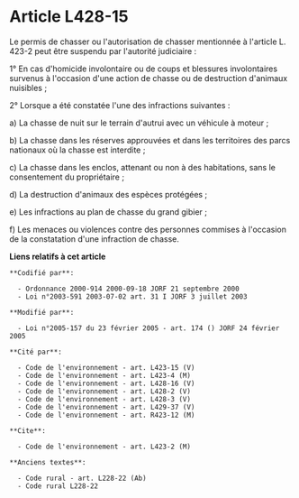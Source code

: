 # Article L428-15

Le permis de chasser ou l'autorisation de chasser mentionnée à l'article L. 423-2 peut être suspendu par l'autorité
judiciaire :

1° En cas d'homicide involontaire ou de coups et blessures involontaires survenus à l'occasion d'une action de chasse ou de
destruction d'animaux nuisibles ;

2° Lorsque a été constatée l'une des infractions suivantes :

a) La chasse de nuit sur le terrain d'autrui avec un véhicule à moteur ;

b) La chasse dans les réserves approuvées et dans les territoires des parcs nationaux où la chasse est interdite ;

c) La chasse dans les enclos, attenant ou non à des habitations, sans le consentement du propriétaire ;

d) La destruction d'animaux des espèces protégées ;

e) Les infractions au plan de chasse du grand gibier ;

f) Les menaces ou violences contre des personnes commises à l'occasion de la constatation d'une infraction de chasse.

**Liens relatifs à cet article**

	**Codifié par**:

	  - Ordonnance 2000-914 2000-09-18 JORF 21 septembre 2000
	  - Loi n°2003-591 2003-07-02 art. 31 I JORF 3 juillet 2003

	**Modifié par**:

	  - Loi n°2005-157 du 23 février 2005 - art. 174 () JORF 24 février 2005

	**Cité par**:

	  - Code de l'environnement - art. L423-15 (V)
	  - Code de l'environnement - art. L423-4 (M)
	  - Code de l'environnement - art. L428-16 (V)
	  - Code de l'environnement - art. L428-2 (V)
	  - Code de l'environnement - art. L428-3 (V)
	  - Code de l'environnement - art. L429-37 (V)
	  - Code de l'environnement - art. R423-12 (M)

	**Cite**:

	  - Code de l'environnement - art. L423-2 (M)

	**Anciens textes**:

	  - Code rural - art. L228-22 (Ab)
	  - Code rural L228-22
